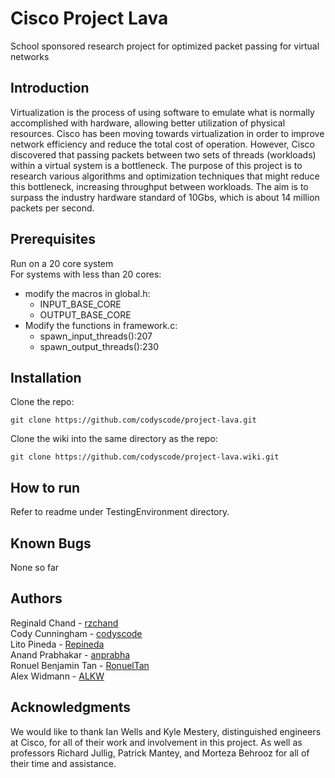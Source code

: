 # Cisco Project Lava
School sponsored research project for optimized packet passing for virtual networks

## Introduction

Virtualization is the process of using software to emulate what is normally accomplished with hardware, allowing better utilization of physical resources. Cisco has been moving towards virtualization in order to improve network efficiency and reduce the total cost of operation. However, Cisco discovered that passing packets between two sets of threads (workloads) within a virtual system is a bottleneck. The purpose of this project is to research various algorithms and optimization techniques that might reduce this bottleneck, increasing throughput between workloads. The aim is to surpass the industry hardware standard of 10Gbs, which is about 14 million packets per second. 

## Prerequisites
Run on a 20 core system  
For systems with less than 20 cores:  
- modify the macros in global.h:  
    - INPUT_BASE_CORE  
    - OUTPUT_BASE_CORE  
- Modify the functions in framework.c:  
    - spawn_input_threads():207  
    - spawn_output_threads():230  

## Installation
Clone the repo:  
```
git clone https://github.com/codyscode/project-lava.git
```  
Clone the wiki into the same directory as the repo:  
```
git clone https://github.com/codyscode/project-lava.wiki.git
```  

## How to run
Refer to readme under TestingEnvironment directory.   

## Known Bugs
None so far

## Authors
Reginald Chand - [rzchand](https://github.com/rzchand)  
Cody Cunningham - [codyscode](https://github.com/codyscode)  
Lito Pineda - [Repineda](https://github.com/repineda)  
Anand Prabhakar - [anprabha](https://github.com/anprabha)  
Ronuel Benjamin Tan - [RonuelTan](https://github.com/RonuelTan)  
Alex Widmann - [ALKW](https://github.com/alkw)  


## Acknowledgments  
We would like to thank Ian Wells and Kyle Mestery, distinguished engineers at Cisco, for all of their work and involvement in this project. As well as professors Richard Jullig, Patrick Mantey, and Morteza Behrooz for all of their time and assistance.  


